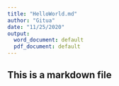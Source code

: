 ```yaml
---
title: "HelloWorld.md"
author: "Gitua"
date: "11/25/2020"
output:
  word_document: default
  pdf_document: default
---
```


## This is a markdown file